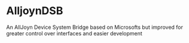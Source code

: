 # AlljoynDSB
An AllJoyn Device System Bridge based on Microsofts but improved for greater control over interfaces and easier development
